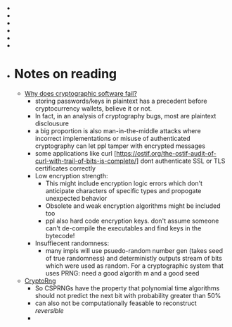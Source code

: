 -
-
-
-
-
-
- # Notes on reading
	- [Why does cryptographic software fail? ](https://people.csail.mit.edu/nickolai/papers/lazar-cryptobugs.pdf)
		- storing passwords/keys in plaintext has a precedent before cryptocurrency wallets, believe it or not.
		- In fact, in an analysis of cryptography bugs, most are plaintext disclousure
		- a big proportion is also man-in-the-middle attacks where incorrect implementations or misuse of authenticated cryptography can let ppl tamper with encrypted messages
		- some applications like curl [https://ostif.org/the-ostif-audit-of-curl-with-trail-of-bits-is-complete/] dont authenticate SSL or TLS certificates correctly
		- Low encryption strength:
			- This might include encryption logic errors which don't anticipate characters of specific types and propogate unexpected behavior
			- Obsolete and weak encryption algorithms might be included too
			- ppl also hard code encryption keys. don't assume someone can't de-compile the executables and find keys in the bytecode!
		- Insuffiecent randomness:
			- many impls will use psuedo-random number gen (takes seed of true randomness) and deterministly outputs stream of bits which were used as random. For a cryptographic system that uses PRNG: need a good algorith m and a good seed
	- [CryptoRng](https://rust-random.github.io/rand/rand/trait.CryptoRng.html)
		- So CSPRNGs have the property that polynomial time algorithms should not predict the next bit with probability greater than 50%
		- can also not be computationally feasable to reconstruct *reversible*
		-
